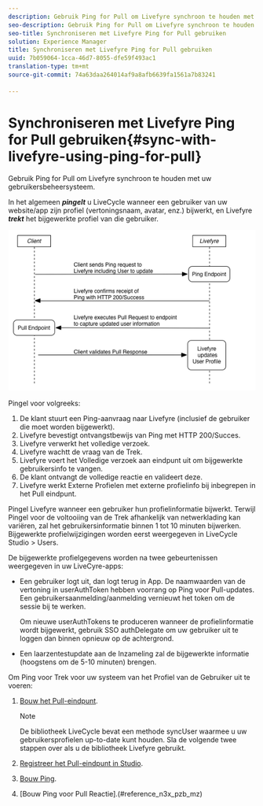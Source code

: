 ```yaml
---
description: Gebruik Ping for Pull om Livefyre synchroon te houden met uw gebruikersbeheersysteem.
seo-description: Gebruik Ping for Pull om Livefyre synchroon te houden met uw gebruikersbeheersysteem.
seo-title: Synchroniseren met Livefyre Ping for Pull gebruiken
solution: Experience Manager
title: Synchroniseren met Livefyre Ping for Pull gebruiken
uuid: 7b059064-1cca-46d7-8055-dfe59f493ac1
translation-type: tm+mt
source-git-commit: 74a63daa264014af9a8afb6639fa1561a7b83241

---
```



# Synchroniseren met Livefyre Ping for Pull gebruiken{#sync-with-livefyre-using-ping-for-pull}

Gebruik Ping for Pull om Livefyre synchroon te houden met uw gebruikersbeheersysteem.

In het algemeen ***pingelt*** u LiveCycle wanneer een gebruiker van uw website/app zijn profiel (vertoningsnaam, avatar, enz.) bijwerkt, en Livefyre ***trekt*** het bijgewerkte profiel van die gebruiker.

![](assets/Ping-for-Pull.png)

Pingel voor volgreeks:

1. De klant stuurt een Ping-aanvraag naar Livefyre (inclusief de gebruiker die moet worden bijgewerkt).
1. Livefyre bevestigt ontvangstbewijs van Ping met HTTP 200/Succes.
1. Livefyre verwerkt het volledige verzoek.
1. Livefyre wachtt de vraag van de Trek.
1. Livefyre voert het Volledige verzoek aan eindpunt uit om bijgewerkte gebruikersinfo te vangen.
1. De klant ontvangt de volledige reactie en valideert deze.
1. Livefyre werkt Externe Profielen met externe profielinfo bij inbegrepen in het Pull eindpunt.

Pingel Livefyre wanneer een gebruiker hun profielinformatie bijwerkt. Terwijl Pingel voor de voltooiing van de Trek afhankelijk van netwerklading kan variëren, zal het gebruikersinformatie binnen 1 tot 10 minuten bijwerken. Bijgewerkte profielwijzigingen worden eerst weergegeven in LiveCycle Studio > Users.

De bijgewerkte profielgegevens worden na twee gebeurtenissen weergegeven in uw LiveCyre-apps:

* Een gebruiker logt uit, dan logt terug in App. De naamwaarden van de vertoning in userAuthToken hebben voorrang op Ping voor Pull-updates. Een gebruikersaanmelding/aanmelding vernieuwt het token om de sessie bij te werken.

   Om nieuwe userAuthTokens te produceren wanneer de profielinformatie wordt bijgewerkt, gebruik SSO authDelegate om uw gebruiker uit te loggen dan binnen opnieuw op de achtergrond.

* Een laarzentestupdate aan de Inzameling zal de bijgewerkte informatie (hoogstens om de 5-10 minuten) brengen.

Om Ping voor Trek voor uw systeem van het Profiel van de Gebruiker uit te voeren:

1. [Bouw het Pull-eindpunt](#t_build_the_pull_endpoint).

   >[!NOTE]
   >
   >De bibliotheek LiveCycle bevat een methode syncUser waarmee u uw gebruikersprofielen up-to-date kunt houden. Sla de volgende twee stappen over als u de bibliotheek Livefyre gebruikt.

1. [Registreer het Pull-eindpunt in Studio](#register_the_endpoint_with_studio).
1. [Bouw Ping](#t_build_the_ping).
1. [Bouw Ping voor Pull Reactie].(#reference_n3x_pzb_mz)
